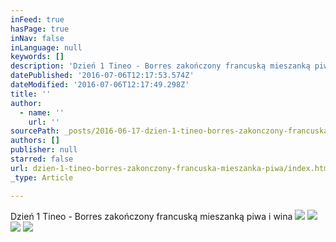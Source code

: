 ```yaml
---
inFeed: true
hasPage: true
inNav: false
inLanguage: null
keywords: []
description: 'Dzień 1 Tineo - Borres zakończony francuską mieszanką piwa i wina '
datePublished: '2016-07-06T12:17:53.574Z'
dateModified: '2016-07-06T12:17:49.298Z'
title: ''
author:
  - name: ''
    url: ''
sourcePath: _posts/2016-06-17-dzien-1-tineo-borres-zakonczony-francuska-mieszanka-piwa.md
authors: []
publisher: null
starred: false
url: dzien-1-tineo-borres-zakonczony-francuska-mieszanka-piwa/index.html
_type: Article

---
```

Dzień 1 Tineo - Borres zakończony francuską mieszanką piwa i wina ![](https://imgflo.herokuapp.com/graph/vahj1ThiexotieMo/6b604ec98617f5132208b3bbc7d9931c/croprotate.jpg?cropheight=3104&cropwidth=1746&degrees=-90&input=https%3A%2F%2Fthe-grid-user-content.s3-us-west-2.amazonaws.com%2Fdb8a198e-2104-48e6-bb95-eb79f372166b.jpg&x=0&y=0)
![](https://the-grid-user-content.s3-us-west-2.amazonaws.com/e0960de9-78eb-4cd5-9a3f-eba724b57b63.jpg)
![](https://the-grid-user-content.s3-us-west-2.amazonaws.com/41db14c7-864c-4d18-83d2-2f4dfb74d6e4.jpg)
![](https://the-grid-user-content.s3-us-west-2.amazonaws.com/1b634859-db3f-44f5-839a-36da7dac703a.jpg)
